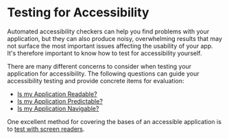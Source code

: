 # Testing for Accessibility
Automated accessibility checkers can help you find problems with your application, but they can also produce noisy, overwhelming results that may not surface the most important issues affecting the usability of your app. It's therefore important to know how to test for accessibility yourself.

There are many different concerns to consider when testing your application for accessibility. The following questions can guide your accessibility testing and provide concrete items for evaluation:

- [Is my Application Readable?](readable.md)
- [Is my Application Predictable?](predictable.md)
- [Is my Application Navigable?](navigable.md)

One excellent method for covering the bases of an accessible application is to [test with screen readers](screen-readers.md). 
